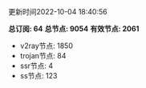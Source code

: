 更新时间2022-10-04 18:40:56

**总订阅: 64**
**总节点: 9054**
**有效节点: 2061**
- v2ray节点: 1850
- trojan节点: 84
- ssr节点: 4
- ss节点: 123
